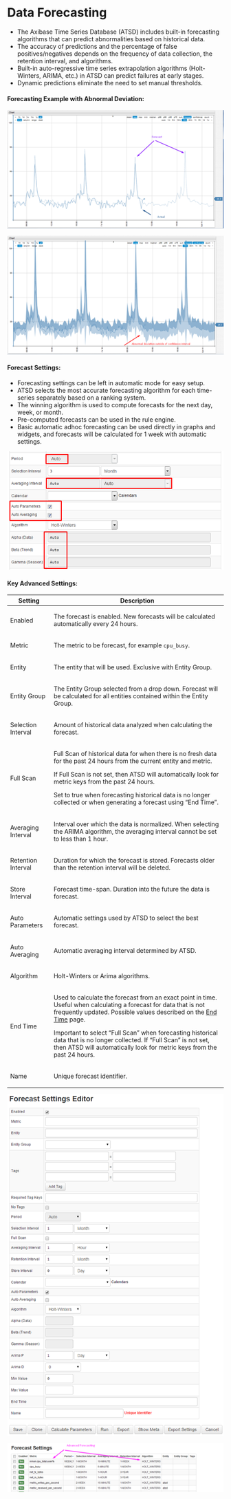 # Data Forecasting

- The Axibase Time Series Database (ATSD) includes built-in forecasting algorithms that can predict abnormalities based on historical data.
- The accuracy of predictions and the percentage of false positives/negatives depends on the frequency of data collection, the retention interval, and algorithms.
- Built-in auto-regressive time series extrapolation algorithms (Holt-Winters, ARIMA, etc.) in ATSD can predict failures at early stages.
- Dynamic predictions eliminate the need to set manual thresholds.


#### Forecasting Example with Abnormal Deviation:

![](resources/forecasts.png)

![](resources/forecasts2.png)

#### Forecast Settings:


- Forecasting settings can be left in automatic mode for easy setup.
- ATSD selects the most accurate forecasting algorithm for each time-series separately based on a ranking system.
- The winning algorithm is used to compute forecasts for the next day, week, or month.
- Pre-computed forecasts can be used in the rule engine.
- Basic automatic adhoc forecasting can be used directly in graphs and widgets, and forecasts will be calculated for 1 week with automatic settings.


![](resources/forecasts3.png)

#### Key Advanced Settings:

| Setting | Description | 
| --- | --- | 
|  <p>Enabled</p>  |  <p>The forecast is enabled. New forecasts will be calculated automatically every 24 hours.</p>  | 
|  <p>Metric</p>  |  <p>The metric to be forecast, for example `cpu_busy`.</p>  | 
|  <p>Entity</p>  |  <p>The entity that will be used. Exclusive with Entity Group.</p>  | 
|  <p>Entity Group</p>  |  <p>The Entity Group selected from a drop down. Forecast will be calculated for all entities contained within the Entity Group.</p>  | 
|  <p>Selection Interval</p>  |  <p>Amount of historical data analyzed when calculating the forecast.</p>  | 
|  <p>Full Scan</p>  |  <p>Full Scan of historical data for when there is no fresh data for the past 24 hours from the current entity and metric.</p>  <p>If Full Scan is not set, then ATSD will automatically look for metric keys from the past 24 hours.</p>  <p>Set to true when forecasting historical data is no longer collected or when generating a forecast using “End Time”.</p>  | 
|  <p>Averaging Interval</p>  |  <p>Interval over which the data is normalized. When selecting the ARIMA algorithm, the averaging interval cannot be set to less than 1 hour.</p>  | 
|  <p>Retention Interval</p>  |  <p>Duration for which the forecast is stored. Forecasts older than the retention interval will be deleted.</p>  | 
|  <p>Store Interval</p>  |  <p>Forecast time-span. Duration into the future the data is forecast.</p>  | 
|  <p>Auto Parameters</p>  |  <p>Automatic settings used by ATSD to select the best forecast.</p>  | 
|  <p>Auto Averaging</p>  |  <p>Automatic averaging interval determined by ATSD.</p>  | 
|  <p>Algorithm</p>  |  <p>Holt-Winters or Arima algorithms.</p>  | 
|  <p>End Time</p>  |  <p>Used to calculate the forecast from an exact point in time. Useful when calculating a forecast for data that is not frequently updated. Possible values described on the [End Time](https://axibase.com/products/axibase-time-series-database/visualization/end-time/) page.</p>  <p>Important to select “Full Scan” when forecasting historical data that is no longer collected. If “Full Scan” is not set, then ATSD will automatically look for metric keys from the past 24 hours.</p>  | 
|  <p>Name</p>  |  <p>Unique forecast identifier.</p>  | 


![](resources/forecast_settings2.png)

![](resources/forecasts4-e1434358022671.png)
